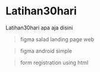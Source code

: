 # Latihan30hari
Latihan30hari apa aja disini 

>figma salad landing page web

>figma android simple

>form registration using html
